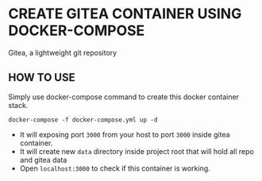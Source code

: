 # CREATE GITEA CONTAINER USING DOCKER-COMPOSE

Gitea, a lightweight git repository

## HOW TO USE
Simply use docker-compose command to create this docker container stack.

```
docker-compose -f docker-compose.yml up -d
```

* It will exposing port `3000` from your host to port `3000` inside gitea container. 
* It will create new `data` directory inside project root that will hold all repo and gitea data
* Open `localhost:3000` to check if this container is working.
